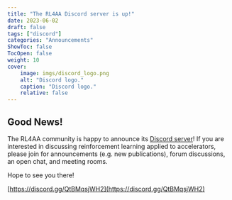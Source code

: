 ```yaml
---
title: "The RL4AA Discord server is up!"
date: 2023-06-02
draft: false
tags: ["discord"]
categories: "Announcements"
ShowToc: false
TocOpen: false
weight: 10
cover:
    image: imgs/discord_logo.png
    alt: "Discord logo."
    caption: "Discord logo."
    relative: false
---
```


## Good News!

The RL4AA community is happy to announce its [Discord server](https://discord.gg/QtBMqsjWH2)! If you are interested in discussing reinforcement learning applied to accelerators, please join for announcements (e.g. new publications), forum discussions, an open chat, and meeting rooms. 

Hope to see you there!

[https://discord.gg/QtBMqsjWH2](https://discord.gg/QtBMqsjWH2)
